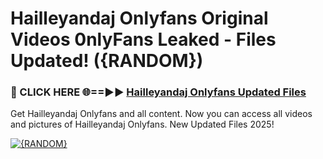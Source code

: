 # Hailleyandaj Onlyfans Original Videos 0nlyFans Leaked - Files Updated! ({RANDOM})

<h3>🔴 CLICK HERE 🌐==►► <a href="https://betterlinks.top/A2PfLJ" rel="nofollow">Hailleyandaj Onlyfans Updated Files</a></h3>

Get Hailleyandaj Onlyfans and all content. Now you can access all videos and pictures of Hailleyandaj Onlyfans. New Updated Files 2025!

[![{RANDOM}](https://i.imgur.com/ppqm5kG.gif)](https://betterlinks.top/A2PfLJ)